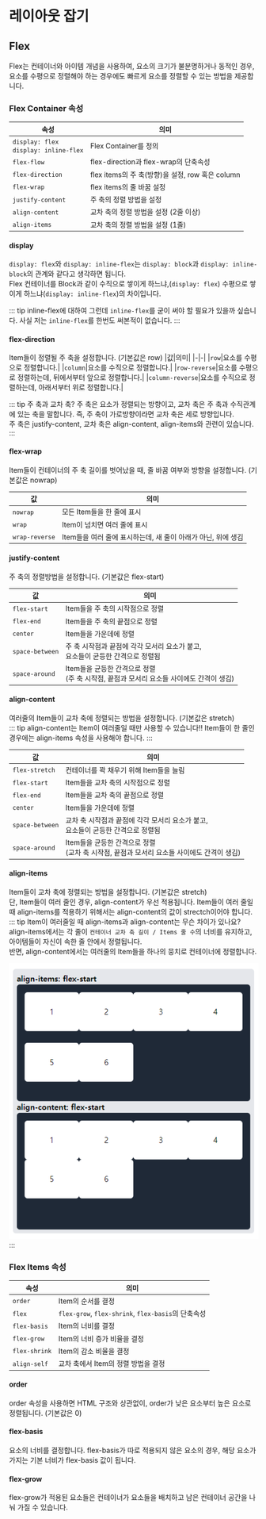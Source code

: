 # 레이아웃 잡기

## Flex

Flex는 컨테이너와 아이템 개념을 사용하여, 요소의 크기가 불분명하거나 동적인 경우, 요소를 수평으로 정렬해야 하는 경우에도 빠르게 요소를 정렬할 수 있는 방법을 제공합니다.

### Flex Container 속성

| 속성                                        | 의미                                             |
| ------------------------------------------- | ------------------------------------------------ |
| `display: flex`<br />`display: inline-flex` | Flex Container를 정의                            |
| `flex-flow`                                 | flex-direction과 flex-wrap의 단축속성            |
| `flex-direction`                            | flex items의 주 축(방향)을 설정, row 혹은 column |
| `flex-wrap`                                 | flex items의 줄 바꿈 설정                        |
| `justify-content`                           | 주 축의 정렬 방법을 설정                         |
| `align-content`                             | 교차 축의 정렬 방법을 설정 (2줄 이상)            |
| `align-items`                               | 교차 축의 정렬 방법을 설정 (1줄)                 |

#### display

`display: flex`와 `display: inline-flex`는 `display: block`과 `display: inline-block`의 관계와 같다고 생각하면 됩니다.  
Flex 컨테이너를 Block과 같이 수직으로 쌓이게 하느냐,(`display: flex`) 수평으로 쌓이게 하느냐(`display: inline-flex`)의 차이입니다.

::: tip inline-flex에 대하여
그런데 `inline-flex`를 굳이 써야 할 필요가 있을까 싶습니다. 사실 저는 `inline-flex`를 한번도 써본적이 없습니다.
:::

#### flex-direction

Item들이 정렬될 주 축을 설정합니다. (기본값은 row)
|값|의미|
|-|-|
|`row`|요소를 수평으로 정렬합니다.|
|`column`|요소를 수직으로 정렬합니다.|
|`row-reverse`|요소를 수평으로 정렬하는데, 뒤에서부터 앞으로 정렬합니다.|
|`column-reverse`|요소를 수직으로 정렬하는데, 아래서부터 위로 정렬합니다.|

::: tip 주 축과 교차 축?
주 축은 요소가 정렬되는 방향이고, 교차 축은 주 축과 수직관계에 있는 축을 말합니다. 즉, 주 축이 가로방향이라면 교차 축은 세로 방향입니다.  
주 축은 justify-content, 교차 축은 align-content, align-items와 관련이 있습니다.
:::

#### flex-wrap

Item들이 컨테이너의 주 축 길이를 벗어났을 때, 줄 바꿈 여부와 방향을 설정합니다. (기본값은 nowrap)

| 값             | 의미                                                          |
| -------------- | ------------------------------------------------------------- |
| `nowrap`       | 모든 Item들을 한 줄에 표시                                    |
| `wrap`         | Item이 넘치면 여러 줄에 표시                                  |
| `wrap-reverse` | Item들을 여러 줄에 표시하는데, 새 줄이 아래가 아닌, 위에 생김 |

#### justify-content

주 축의 정렬방법을 설정합니다. (기본값은 flex-start)

| 값              | 의미                                                                                         |
| --------------- | -------------------------------------------------------------------------------------------- |
| `flex-start`    | Item들을 주 축의 시작점으로 정렬                                                             |
| `flex-end`      | Item들을 주 축의 끝점으로 정렬                                                               |
| `center`        | Item들을 가운데에 정렬                                                                       |
| `space-between` | 주 축 시작점과 끝점에 각각 모서리 요소가 붙고,<br />요소들이 균등한 간격으로 정렬됨          |
| `space-around`  | Item들을 균등한 간격으로 정렬<br />(주 축 시작점, 끝점과 모서리 요소들 사이에도 간격이 생김) |

#### align-content

여러줄의 Item들이 교차 축에 정렬되는 방법을 설정합니다. (기본값은 stretch)  
::: tip align-content는 Item이 여러줄일 때만 사용할 수 있습니다!!
Item들이 한 줄인 경우에는 align-items 속성을 사용해야 합니다.
:::

| 값              | 의미                                                                                           |
| --------------- | ---------------------------------------------------------------------------------------------- |
| `flex-stretch`  | 컨테이너를 꽉 채우기 위해 Item들을 늘림                                                        |
| `flex-start`    | Item들을 교차 축의 시작점으로 정렬                                                             |
| `flex-end`      | Item들을 교차 축의 끝점으로 정렬                                                               |
| `center`        | Item들을 가운데에 정렬                                                                         |
| `space-between` | 교차 축 시작점과 끝점에 각각 모서리 요소가 붙고,<br />요소들이 균등한 간격으로 정렬됨          |
| `space-around`  | Item들을 균등한 간격으로 정렬<br />(교차 축 시작점, 끝점과 모서리 요소들 사이에도 간격이 생김) |

#### align-items

Item들이 교차 축에 정렬되는 방법을 설정합니다. (기본값은 stretch)  
단, Item들이 여러 줄인 경우, align-content가 우선 적용됩니다. Item들이 여러 줄일 때 align-items를 적용하기 위해서는 align-content의 값이 strectch이어야 합니다.
::: tip Item이 여러줄일 때 align-items과 align-content는 무슨 차이가 있나요?
align-items에서는 각 줄이 `컨테이너 교차 축 길이 / Items 줄 수`의 너비를 유지하고, 아이템들이 자신이 속한 줄 안에서 정렬됩니다.  
반면, align-content에서는 여러줄의 Item들을 하나의 뭉치로 컨테이너에 정렬합니다.

![diff btw align](/images/align.png)
:::

### Flex Items 속성

| 속성          | 의미                                                |
| ------------- | --------------------------------------------------- |
| `order`       | Item의 순서를 결정                                  |
| `flex`        | `flex-grow`, `flex-shrink`, `flex-basis`의 단축속성 |
| `flex-basis`  | Item의 너비를 결정                                  |
| `flex-grow`   | Item의 너비 증가 비율을 결정                        |
| `flex-shrink` | Item의 감소 비율을 결정                             |
| `align-self`  | 교차 축에서 Item의 정렬 방법을 결정                 |

#### order

order 속성을 사용하면 HTML 구조와 상관없이, order가 낮은 요소부터 높은 요소로 정렬됩니다. (기본값은 0)

#### flex-basis

요소의 너비를 결정합니다. flex-basis가 따로 적용되지 않은 요소의 경우, 해당 요소가 가지는 기본 너비가 flex-basis 값이 됩니다.

#### flex-grow

flex-grow가 적용된 요소들은 컨테이너가 요소들을 배치하고 남은 컨테이너 공간을 나눠 가질 수 있습니다.
<Example mode="grow" />

